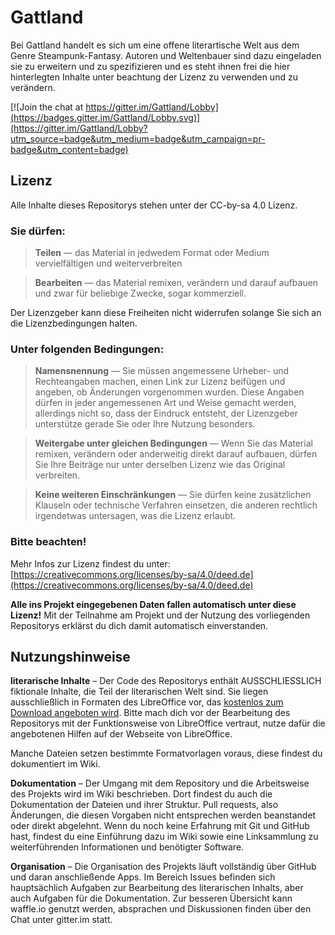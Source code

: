 # Gattland

Bei Gattland handelt es sich um eine offene literartische Welt aus dem Genre Steampunk-Fantasy. Autoren und Weltenbauer sind dazu eingeladen sie zu erweitern und zu spezifizieren und es steht ihnen frei die hier hinterlegten Inhalte unter beachtung der Lizenz zu verwenden und zu verändern.

[![Join the chat at https://gitter.im/Gattland/Lobby](https://badges.gitter.im/Gattland/Lobby.svg)](https://gitter.im/Gattland/Lobby?utm_source=badge&utm_medium=badge&utm_campaign=pr-badge&utm_content=badge)

## Lizenz

Alle Inhalte dieses Repositorys stehen unter der CC-by-sa 4.0 Lizenz. 


### Sie dürfen:

>**Teilen** — das Material in jedwedem Format oder Medium vervielfältigen und weiterverbreiten

>**Bearbeiten** — das Material remixen, verändern und darauf aufbauen und zwar für beliebige Zwecke, sogar kommerziell.

Der Lizenzgeber kann diese Freiheiten nicht widerrufen solange Sie sich an die Lizenzbedingungen halten.

### Unter folgenden Bedingungen:

>**Namensnennung** — Sie müssen angemessene Urheber- und Rechteangaben machen, einen Link zur Lizenz beifügen und angeben, ob Änderungen vorgenommen wurden. Diese Angaben dürfen in jeder angemessenen Art und Weise gemacht werden, allerdings nicht so, dass der Eindruck entsteht, der Lizenzgeber unterstütze gerade Sie oder Ihre Nutzung besonders.

>**Weitergabe unter gleichen Bedingungen** — Wenn Sie das Material remixen, verändern oder anderweitig direkt darauf aufbauen, dürfen Sie Ihre Beiträge nur unter derselben Lizenz wie das Original verbreiten.

>**Keine weiteren Einschränkungen** — Sie dürfen keine zusätzlichen Klauseln oder technische Verfahren einsetzen, die anderen rechtlich irgendetwas untersagen, was die Lizenz erlaubt.

### Bitte beachten!

Mehr Infos zur Lizenz findest du unter: [https://creativecommons.org/licenses/by-sa/4.0/deed.de](https://creativecommons.org/licenses/by-sa/4.0/deed.de)

**Alle ins Projekt eingegebenen Daten fallen automatisch unter diese Lizenz!** Mit der Teilnahme am Projekt und der Nutzung des vorliegenden Repositorys erklärst du dich damit automatisch einverstanden.

## Nutzungshinweise

**literarische Inhalte** – Der Code des Repositorys enthält AUSSCHLIESSLICH fiktionale Inhalte, die Teil der literarischen Welt sind. Sie liegen ausschließlich in Formaten des LibreOffice vor, das [kostenlos zum Download angeboten wird](http://de.libreoffice.org/download/libreoffice-fresh/).
Bitte mach dich vor der Bearbeitung des Repositorys mit der Funktionsweise von LibreOffice vertraut, nutze dafür die angebotenen Hilfen auf der Webseite von LibreOffice.

Manche Dateien setzen bestimmte Formatvorlagen voraus, diese findest du dokumentiert im Wiki.

**Dokumentation** – Der Umgang mit dem Repository und die Arbeitsweise des Projekts wird im Wiki beschrieben. Dort findest du auch die Dokumentation der Dateien und ihrer Struktur. Pull requests, also Änderungen, die diesen Vorgaben nicht entsprechen werden beanstandet oder direkt abgelehnt. Wenn du noch keine Erfahrung mit Git und GitHub hast, findest du eine Einführung dazu im Wiki sowie eine Linksammlung zu weiterführenden Informationen und benötigter Software.

**Organisation** – Die Organisation des Projekts läuft vollständig über GitHub und daran anschließende Apps. Im Bereich Issues befinden sich hauptsächlich Aufgaben zur Bearbeitung des literarischen Inhalts, aber auch Aufgaben für die Dokumentation. Zur besseren Übersicht kann waffle.io genutzt werden, absprachen und Diskussionen finden über den Chat unter gitter.im statt.


